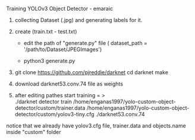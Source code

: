 Training YOLOv3 Object Detector - emaraic

1. collecting Dataset (.jpg) and generating labels for it.

2. create (train.txt - test.txt) 

	- edit the path of "generate.py" file  ( dataset_path = '/path/to/Dataset/JPEGImages')

	- python3 generate.py


3. git clone https://github.com/pjreddie/darknet
	cd darknet
	make

4. download darknet53.conv.74 file as weights

5. after editing pathes start training = >  
	./darknet detector train /home/enganas1997/yolo-custom-object-detector/custom/trainer.data /home/enganas1997/yolo-custom-object-detector/custom/yolov3-tiny.cfg  ./darknet53.conv.74

notice that we already have yolov3.cfg file, trainer.data and objects.name inside "custom" folder